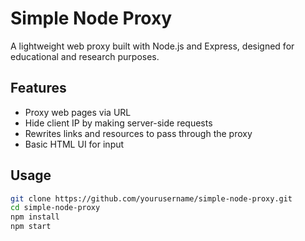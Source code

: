 # Simple Node Proxy

A lightweight web proxy built with Node.js and Express, designed for educational and research purposes.

## Features

- Proxy web pages via URL
- Hide client IP by making server-side requests
- Rewrites links and resources to pass through the proxy
- Basic HTML UI for input

## Usage

```bash
git clone https://github.com/yourusername/simple-node-proxy.git
cd simple-node-proxy
npm install
npm start
